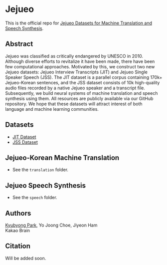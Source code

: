 # Jejueo

This is the official repo for [Jejueo Datasets for Machine Translation and Speech Synthesis](https://arxiv.org/abs/1911.12071).

## Abstract
Jejueo was classified as critically endangered by UNESCO in 2010. Although diverse efforts to revitalize it have been made, there have
been few computational approaches. Motivated by this, we construct two new Jejueo datasets: Jejueo Interview Transcripts (JIT) and
Jejueo Single Speaker Speech (JSS). The JIT dataset is a parallel corpus containing 170k+ Jejueo-Korean sentences, and the JSS dataset
consists of 10k high-quality audio files recorded by a native Jejueo speaker and a transcript file. Subsequently, we build neural systems
of machine translation and speech synthesis using them. All resources are publicly available via our GitHub repository. We hope that
these datasets will attract interest of both language and machine learning communities.

## Datasets

* [JIT Dataset](https://www.kaggle.com/bryanpark/jit-dataset)
* [JSS Dataset](https://www.kaggle.com/bryanpark/jejueo-single-speaker-speech-dataset)

## Jejueo-Korean Machine Translation
* See the `translation` folder.

## Jejueo Speech Synthesis
* See the `speech` folder.

## Authors

[Kyubyong Park](mailto://kbpark.linguist@gmail.com), Yo Joong Choe, Jiyeon Ham<br>
Kakao Brain

## Citation
Will be added soon.

